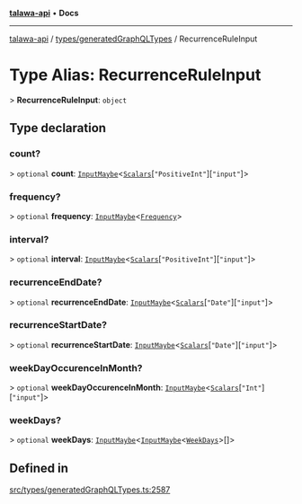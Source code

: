 [**talawa-api**](../../../README.md) • **Docs**

***

[talawa-api](../../../modules.md) / [types/generatedGraphQLTypes](../README.md) / RecurrenceRuleInput

# Type Alias: RecurrenceRuleInput

\> **RecurrenceRuleInput**: `object`

## Type declaration

### count?

\> `optional` **count**: [`InputMaybe`](InputMaybe.md)\<[`Scalars`](Scalars.md)\[`"PositiveInt"`\]\[`"input"`\]\>

### frequency?

\> `optional` **frequency**: [`InputMaybe`](InputMaybe.md)\<[`Frequency`](Frequency.md)\>

### interval?

\> `optional` **interval**: [`InputMaybe`](InputMaybe.md)\<[`Scalars`](Scalars.md)\[`"PositiveInt"`\]\[`"input"`\]\>

### recurrenceEndDate?

\> `optional` **recurrenceEndDate**: [`InputMaybe`](InputMaybe.md)\<[`Scalars`](Scalars.md)\[`"Date"`\]\[`"input"`\]\>

### recurrenceStartDate?

\> `optional` **recurrenceStartDate**: [`InputMaybe`](InputMaybe.md)\<[`Scalars`](Scalars.md)\[`"Date"`\]\[`"input"`\]\>

### weekDayOccurenceInMonth?

\> `optional` **weekDayOccurenceInMonth**: [`InputMaybe`](InputMaybe.md)\<[`Scalars`](Scalars.md)\[`"Int"`\]\[`"input"`\]\>

### weekDays?

\> `optional` **weekDays**: [`InputMaybe`](InputMaybe.md)\<[`InputMaybe`](InputMaybe.md)\<[`WeekDays`](WeekDays.md)\>[]\>

## Defined in

[src/types/generatedGraphQLTypes.ts:2587](https://github.com/PalisadoesFoundation/talawa-api/blob/4a88fe62b20ebda9653c55ae8d39d6c6fac8831f/src/types/generatedGraphQLTypes.ts#L2587)
